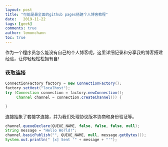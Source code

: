 ```yaml
---
layout: post
title: "可能是最全面的github pages搭建个人博客教程"
date:   2019-11-22
tags: [geek]
comments: true
author: lemonchann
toc: true
---
```


作为一个程序员怎么能没有自己的个人博客呢，这里详细记录和分享我的博客搭建经验，让你轻轻松松拥有自!

### 获取连接

```java
ConnectionFactory factory = new ConnectionFactory();
factory.setHost("localhost");
try (Connection connection = factory.newConnection();
     Channel channel = connection.createChannel()) {

}
```

连接抽象了套接字连接，并为我们处理协议版本协商和身份验证等。





```java
channel.queueDeclare(QUEUE_NAME, false, false, false, null);
String message = "Hello World!";
channel.basicPublish("", QUEUE_NAME, null, message.getBytes());
System.out.println(" [x] Sent '" + message + "'");
```